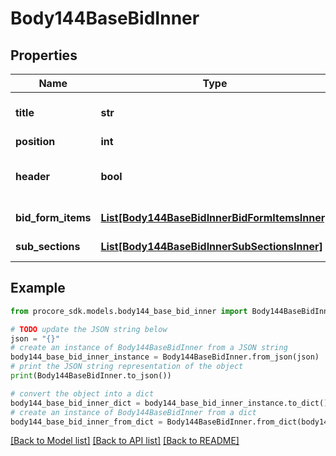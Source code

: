 # Body144BaseBidInner


## Properties

Name | Type | Description | Notes
------------ | ------------- | ------------- | -------------
**title** | **str** | Base Bid Form Item Title | [optional] 
**position** | **int** | Position | [optional] 
**header** | **bool** | Whether the item is a header or not | [optional] 
**bid_form_items** | [**List[Body144BaseBidInnerBidFormItemsInner]**](Body144BaseBidInnerBidFormItemsInner.md) | Bid Form Items | [optional] 
**sub_sections** | [**List[Body144BaseBidInnerSubSectionsInner]**](Body144BaseBidInnerSubSectionsInner.md) | Sub Sections | [optional] 

## Example

```python
from procore_sdk.models.body144_base_bid_inner import Body144BaseBidInner

# TODO update the JSON string below
json = "{}"
# create an instance of Body144BaseBidInner from a JSON string
body144_base_bid_inner_instance = Body144BaseBidInner.from_json(json)
# print the JSON string representation of the object
print(Body144BaseBidInner.to_json())

# convert the object into a dict
body144_base_bid_inner_dict = body144_base_bid_inner_instance.to_dict()
# create an instance of Body144BaseBidInner from a dict
body144_base_bid_inner_from_dict = Body144BaseBidInner.from_dict(body144_base_bid_inner_dict)
```
[[Back to Model list]](../README.md#documentation-for-models) [[Back to API list]](../README.md#documentation-for-api-endpoints) [[Back to README]](../README.md)


